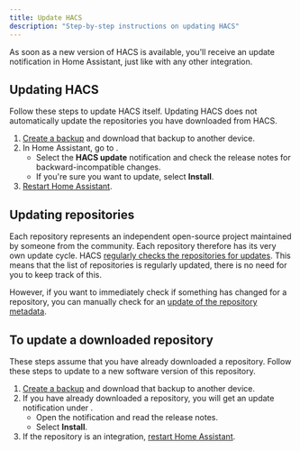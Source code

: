 ```yaml
---
title: Update HACS
description: "Step-by-step instructions on updating HACS"
---
```


As soon as a new version of HACS is available, you'll receive an update notification in Home Assistant, just like with any other integration.

## Updating HACS

Follow these steps to update HACS itself. Updating HACS does not automatically update the repositories you have downloaded from HACS.

1. [Create a backup](/docs/use/data.md/#creating-a-backup) and download that backup to another device.
2. In Home Assistant, go to <!-- hacs:my updates title="**{{coreui('panel.config')}}** > **{{coreui('ui.panel.config.updates.caption')}}**" -->.
    - Select the **HACS update** notification and check the release notes for backward-incompatible changes.
    - If you're sure you want to update, select **Install**.
3. [Restart Home Assistant](https://www.home-assistant.io/docs/configuration/#reloading-the-configuration-to-apply-changes).

## Updating repositories

Each repository represents an independent open-source project maintained by someone from the community. Each repository therefore has its very own update cycle.
HACS [regularly checks the repositories for updates](/docs/faq/data_sources.md/#updates). This means that the list of repositories is regularly updated, there is no need for you to keep track of this.

However, if you want to immediately check if something has changed for a repository, you can manually check for an [update of the repository metadata](/docs/use/repositories/dashboard.md/#updating-repository-metadata).

## To update a downloaded repository

These steps assume that you have already downloaded a repository. Follow these steps to update to a new software version of this repository.

1. [Create a backup](/docs/use/data.md/#creating-a-backup) and download that backup to another device.
2. If you have already downloaded a repository, you will get an update notification under <!-- hacs:my updates title="**{{coreui('panel.config')}}** > **{{coreui('ui.panel.config.updates.caption')}}**" -->.
    - Open the notification and read the release notes.
    - Select **Install**.
3. If the repository is an integration, [restart Home Assistant](https://www.home-assistant.io/docs/configuration/#reloading-the-configuration-to-apply-changes).
